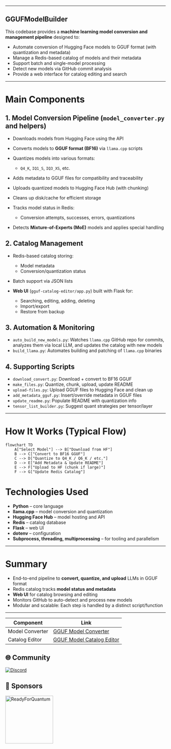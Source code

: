 
---

## GGUFModelBuilder

This codebase provides a **machine learning model conversion and management pipeline** designed to:

* Automate conversion of Hugging Face models to GGUF format (with quantization and metadata)
* Manage a Redis-based catalog of models and their metadata
* Support batch and single-model processing
* Detect new models via GitHub commit analysis
* Provide a web interface for catalog editing and search

---

# Main Components

## 1. Model Conversion Pipeline (`model_converter.py` and helpers)

* Downloads models from Hugging Face using the API
* Converts models to **GGUF format (BF16)** via `llama.cpp` scripts
* Quantizes models into various formats:

  * `Q4_K`, `IQ1_S`, `IQ3_XS`, etc.
* Adds metadata to GGUF files for compatibility and traceability
* Uploads quantized models to Hugging Face Hub (with chunking)
* Cleans up disk/cache for efficient storage
* Tracks model status in Redis:

  * Conversion attempts, successes, errors, quantizations
* Detects **Mixture-of-Experts (MoE)** models and applies special handling

## 2. Catalog Management

* Redis-based catalog storing:

  * Model metadata
  * Conversion/quantization status
* Batch support via JSON lists
* **Web UI** (`gguf-catalog-editor/app.py`) built with Flask for:

  * Searching, editing, adding, deleting
  * Import/export
  * Restore from backup

## 3. Automation & Monitoring

* `auto_build_new_models.py`:
  Watches `llama.cpp` GitHub repo for commits, analyzes them via local LLM, and updates the catalog with new models
* `build_llama.py`:
  Automates building and patching of `llama.cpp` binaries

## 4. Supporting Scripts

* `download_convert.py`: Download + convert to BF16 GGUF
* `make_files.py`: Quantize, chunk, upload, update README
* `upload-files.py`: Upload GGUF files to Hugging Face and clean up
* `add_metadata_gguf.py`: Insert/override metadata in GGUF files
* `update_readme.py`: Populate README with quantization info
* `tensor_list_builder.py`: Suggest quant strategies per tensor/layer

---

# How It Works (Typical Flow)

```mermaid
flowchart TD
    A["Select Model"] --> B["Download from HF"]
    B --> C["Convert to BF16 GGUF"]
    C --> D["Quantize to Q4_K / Q6_K / etc."]
    D --> E["Add Metadata & Update README"]
    E --> F["Upload to HF (chunk if large)"]
    F --> G["Update Redis Catalog"]
```

# Technologies Used

* **Python** – core language
* **llama.cpp** – model conversion and quantization
* **Hugging Face Hub** – model hosting and API
* **Redis** – catalog database
* **Flask** – web UI
* **dotenv** – configuration
* **Subprocess, threading, multiprocessing** – for tooling and parallelism

---

# Summary

* End-to-end pipeline to **convert, quantize, and upload** LLMs in GGUF format
* Redis catalog tracks **model status and metadata**
* **Web UI** for catalog browsing and editing
* Monitors GitHub to auto-detect and process new models
* Modular and scalable: Each step is handled by a distinct script/function

---

| Component | Link |
|-----------|------|
| Model Converter | [GGUF Model Converter](https://github.com/Mungert69/GGUFModelBuilder/wiki/Model-Converter) |
| Catalog Editor | [GGUF Model Catalog Editor](https://github.com/Mungert69/GGUFModelBuilder/wiki/GGUF-Model-Catalog-Editor) |


## 🌐 Community

[![Discord](https://img.shields.io/badge/Discord-Join_Server-5865F2?logo=discord)](https://discord.gg/rne7YaK3)


## 🤝 Sponsors

<a href="https://readyforquantum.com/?utm_source=github&utm_medium=referral&utm_campaign=freenetworkmonitor_readme" target="_blank">
  <img src="https://readyforquantum.com/logo.png" alt="ReadyForQuantum" width="150">
</a>





